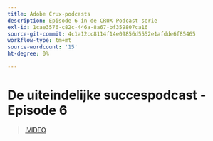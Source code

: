 ```yaml
---
title: Adobe Crux-podcasts
description: Episode 6 in de CRUX Podcast serie
exl-id: 1cae3576-c82c-446a-8a67-bf359807ca16
source-git-commit: 4c1a12cc8114f14e09856d5552e1afdde6f85465
workflow-type: tm+mt
source-wordcount: '15'
ht-degree: 0%

---
```


# De uiteindelijke succespodcast - Episode 6

>[!VIDEO](https://video.tv.adobe.com/v/3429331?quality=12learn=on)
